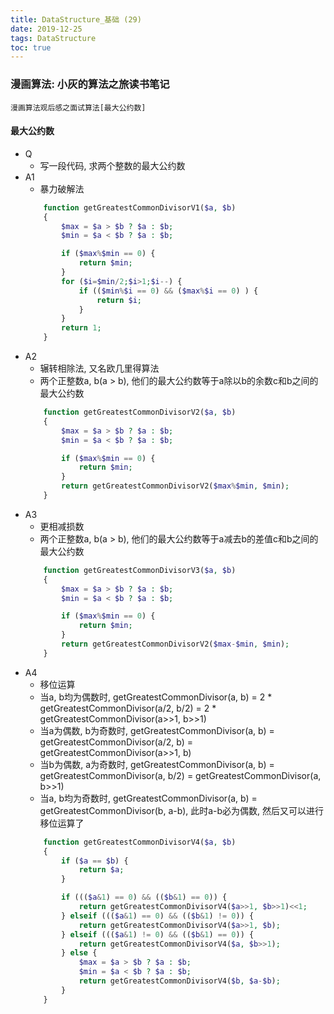 ```yaml
---
title: DataStructure_基础 (29)
date: 2019-12-25
tags: DataStructure
toc: true
---
```


### 漫画算法: 小灰的算法之旅读书笔记
    漫画算法观后感之面试算法[最大公约数]

<!-- more -->

#### 最大公约数
- Q
    * 写一段代码, 求两个整数的最大公约数
- A1
    * 暴力破解法
    ```php
        function getGreatestCommonDivisorV1($a, $b)
        {
            $max = $a > $b ? $a : $b;
            $min = $a < $b ? $a : $b;

            if ($max%$min == 0) {
                return $min;
            }
            for ($i=$min/2;$i>1;$i--) {
                if (($min%$i == 0) && ($max%$i == 0) ) {
                    return $i;
                }
            }
            return 1;
        }
    ```
- A2
    * 辗转相除法, 又名欧几里得算法
    * 两个正整数a, b(a > b), 他们的最大公约数等于a除以b的余数c和b之间的最大公约数
    ```php
        function getGreatestCommonDivisorV2($a, $b)
        {
            $max = $a > $b ? $a : $b;
            $min = $a < $b ? $a : $b;

            if ($max%$min == 0) {
                return $min;
            }
            return getGreatestCommonDivisorV2($max%$min, $min);
        }
    ```
- A3
    * 更相减损数
    * 两个正整数a, b(a > b), 他们的最大公约数等于a减去b的差值c和b之间的最大公约数
    ```php
        function getGreatestCommonDivisorV3($a, $b)
        {
            $max = $a > $b ? $a : $b;
            $min = $a < $b ? $a : $b;

            if ($max%$min == 0) {
                return $min;
            }
            return getGreatestCommonDivisorV2($max-$min, $min);
        } 
    ```
- A4
    * 移位运算
    * 当a, b均为偶数时, getGreatestCommonDivisor(a, b) = 2 * getGreatestCommonDivisor(a/2, b/2) = 2 * getGreatestCommonDivisor(a>>1, b>>1)
    * 当a为偶数, b为奇数时, getGreatestCommonDivisor(a, b) = getGreatestCommonDivisor(a/2, b) = getGreatestCommonDivisor(a>>1, b)
    * 当b为偶数, a为奇数时, getGreatestCommonDivisor(a, b) = getGreatestCommonDivisor(a, b/2) = getGreatestCommonDivisor(a, b>>1)
    * 当a, b均为奇数时,  getGreatestCommonDivisor(a, b) = getGreatestCommonDivisor(b, a-b), 此时a-b必为偶数, 然后又可以进行移位运算了
    ```php
        function getGreatestCommonDivisorV4($a, $b)
        {
            if ($a == $b) {
                return $a;
            }

            if ((($a&1) == 0) && (($b&1) == 0)) {
                return getGreatestCommonDivisorV4($a>>1, $b>>1)<<1;
            } elseif ((($a&1) == 0) && (($b&1) != 0)) {
                return getGreatestCommonDivisorV4($a>>1, $b);
            } elseif ((($a&1) != 0) && (($b&1) == 0)) {
                return getGreatestCommonDivisorV4($a, $b>>1);
            } else {
                $max = $a > $b ? $a : $b;
                $min = $a < $b ? $a : $b;
                return getGreatestCommonDivisorV4($b, $a-$b);
            }
        }
    ```


